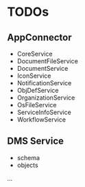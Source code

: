 # TODOs

## AppConnector
    
- CoreService
- DocumentFileService
- DocumentService
- IconService
- NotificationService
- ObjDefService
- OrganizationService
- OsFileService
- ServiceInfoService
- WorkflowService

## DMS Service

- schema 
- objects

...
